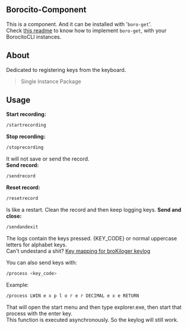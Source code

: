 ## Borocito-Component
This is a component. And it can be installed with '`boro-get`'.  
Check [this readme](https://github.com/Zhenboro/borocito-components/blob/dev/boro-get/README.md) to know how to implement `boro-get`, with your BorocitoCLI instances.  

## About
Dedicated to registering keys from the keyboard.  

> Single Instance Package  
## Usage

 **Start recording:**
 ```sh
/startrecording
```
**Stop recording:**
 ```sh
/stoprecording
```
It will not save or send the record.  
**Send record:**
 ```sh
/sendrecord
```
**Reset record:**
 ```sh
/resetrecord
```
Is like a restart. Clean the record and then keep logging keys.
**Send and close:**
 ```sh
/sendandexit
```
The logs contain the keys pressed. {KEY_CODE} or normal uppercase letters for alphabet keys.  
Can't undestand a shit? [Key mapping for broKiloger keylog](https://chemic-jug.000webhostapp.com/Borocito/Mapeo_Teclas_Kiloger.txt)  

You can also send keys with:  
 ```sh
/process <key_code>
```
Example:  
 ```sh
/process LWIN e x p l o r e r DECIMAL e x e RETURN
```
That will open the start menu and then type explorer.exe, then start that process with the enter key.  
This function is executed asynchronously. So the keylog will still work.  